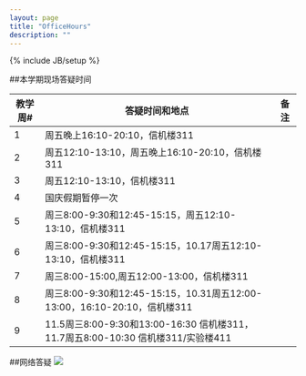```yaml
---
layout: page
title: "OfficeHours"
description: ""
---
```

{% include JB/setup %}

##本学期现场答疑时间

<table class="table table-bordered table-condensed">
 <thead>
   <tr>
      <th>教学周# </th>
      <th>答疑时间和地点</th>
	  <th>备注</th>
   </tr>
 </thead> 
 <tbody>
   <tr>
      <td>1  </td>
      <td>周五晚上16:10-20:10，信机楼311 </td>
      <td> </td>
   </tr>
   <tr>
      <td>2  </td>
      <td>周五12:10-13:10，周五晚上16:10-20:10，信机楼311 </td>
      <td> </td>
   </tr>
   <tr>
      <td>3  </td>
      <td>周五12:10-13:10，信机楼311 </td>
      <td> </td>
   </tr>
   <tr>
      <td>4  </td>
      <td>国庆假期暂停一次 </td>
      <td> </td>
   </tr>
   <tr>
      <td>5  </td>
      <td>周三8:00-9:30和12:45-15:15，周五12:10-13:10，信机楼311 </td>
      <td> </td>
   </tr>
   <tr>
      <td>6  </td>
      <td>周三8:00-9:30和12:45-15:15，10.17周五12:10-13:10，信机楼311 </td>
      <td> </td>
   </tr>
   <tr>
      <td>7  </td>
      <td>周三8:00-15:00,周五12:00-13:00，信机楼311 </td>
      <td> </td>
   </tr>
   <tr>
      <td>8  </td>
      <td>周三8:00-9:30和12:45-15:15，10.31周五12:00-13:00，16:10-20:10，信机楼311 </td>
      <td> </td>
   </tr>
   <tr>
      <td>9  </td>
      <td>11.5周三8:00-9:30和13:00-16:30 信机楼311，11.7周五8:00-10:30 信机楼311/实验楼411 </td>
      <td> </td>
   </tr>

 </tbody>
</table>

##网络答疑
![](http://i.imgur.com/VqoCatq.png)

